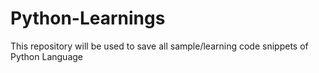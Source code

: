 # Python-Learnings
This repository will be used to save all sample/learning code snippets of Python Language
